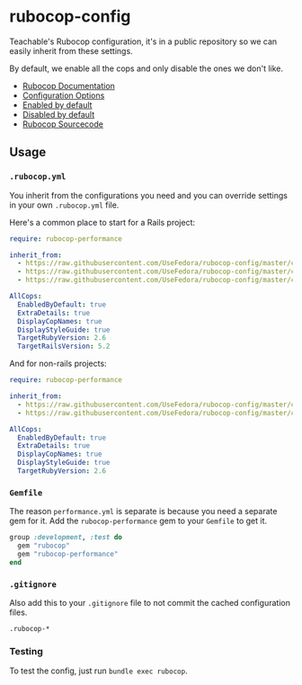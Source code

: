 # rubocop-config

Teachable's Rubocop configuration, it's in a public repository so we can easily inherit from these settings.

By default, we enable all the cops and only disable the ones we don't like.

* [Rubocop Documentation](https://docs.rubocop.org/en/stable/)
* [Configuration Options](https://github.com/bbatsov/rubocop/blob/master/config/default.yml)
* [Enabled by default](https://github.com/bbatsov/rubocop/blob/master/config/enabled.yml)
* [Disabled by default](https://github.com/bbatsov/rubocop/blob/master/config/disabled.yml)
* [Rubocop Sourcecode](https://github.com/rubocop-hq/rubocop)

## Usage

### `.rubocop.yml`

You inherit from the configurations you need and you can override settings in your own `.rubocop.yml` file.

Here's a common place to start for a Rails project:

``` yaml
require: rubocop-performance

inherit_from:
  - https://raw.githubusercontent.com/UseFedora/rubocop-config/master/config/ruby.yml
  - https://raw.githubusercontent.com/UseFedora/rubocop-config/master/config/performance.yml
  - https://raw.githubusercontent.com/UseFedora/rubocop-config/master/config/rails.yml

AllCops:
  EnabledByDefault: true
  ExtraDetails: true
  DisplayCopNames: true
  DisplayStyleGuide: true
  TargetRubyVersion: 2.6
  TargetRailsVersion: 5.2
```

And for non-rails projects:

``` yaml
require: rubocop-performance

inherit_from:
  - https://raw.githubusercontent.com/UseFedora/rubocop-config/master/config/ruby.yml
  - https://raw.githubusercontent.com/UseFedora/rubocop-config/master/config/performance.yml

AllCops:
  EnabledByDefault: true
  ExtraDetails: true
  DisplayCopNames: true
  DisplayStyleGuide: true
  TargetRubyVersion: 2.6
```

### `Gemfile`

The reason `performance.yml` is separate is because you need a separate gem for it. Add the `rubocop-performance` gem to your `Gemfile` to get it.

``` ruby
group :development, :test do
  gem "rubocop"
  gem "rubocop-performance"
end
```

### `.gitignore`

Also add this to your `.gitignore` file to not commit the cached configuration files.

```
.rubocop-*
```


### Testing

To test the config, just run `bundle exec rubocop`.
